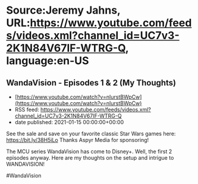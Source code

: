 # Source:Jeremy Jahns, URL:https://www.youtube.com/feeds/videos.xml?channel_id=UC7v3-2K1N84V67IF-WTRG-Q, language:en-US

## WandaVision - Episodes 1 & 2 (My Thoughts)
 - [https://www.youtube.com/watch?v=nIurstBWpCw](https://www.youtube.com/watch?v=nIurstBWpCw)
 - RSS feed: https://www.youtube.com/feeds/videos.xml?channel_id=UC7v3-2K1N84V67IF-WTRG-Q
 - date published: 2021-01-15 00:00:00+00:00

See the sale and save on your favorite classic Star Wars games here: https://bit.ly/38H5iLo
Thanks Aspyr Media for sponsoring!

The MCU series WandaVision has come to Disney+. Well, the first 2 episodes anyway. Here are my thoughts on the setup and intrigue to WANDAVISION!

#WandaVision

